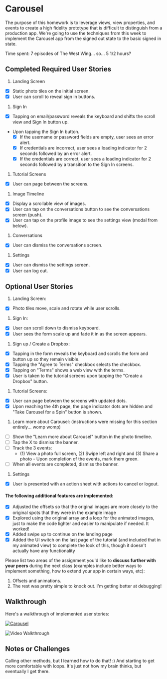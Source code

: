 # Carousel

The purpose of this homework is to leverage views, view properties, and events to create a high fidelity prototype that is difficult to distinguish from a production app. We're going to use the techniques from this week to implement the Carousel app from the signed out state to the basic signed in state.

Time spent: 7 episodes of The West Wing... so... 5 1/2 hours?

## Completed Required User Stories

1. Landing Screen
  - [X] Static photo tiles on the initial screen.
  - [X] User can scroll to reveal sign in buttons.
1. Sign In
  - [X] Tapping on email/password reveals the keyboard and shifts the scroll view and Sign In button up.
  - Upon tapping the Sign In button.
     - [X] If the username or password fields are empty, user sees an error alert.
     - [X] If credentials are incorrect, user sees a loading indicator for 2 seconds followed by an error alert.
     - [X] If the credentials are correct, user sees a loading indicator for 2 seconds followed by a transition to the Sign In screens.
1. Tutorial Screens
  - [X] User can page between the screens.
1. Image Timeline
  - [X] Display a scrollable view of images.
  - [X] User can tap on the conversations button to see the conversations screen (push).
  - [X] User can tap on the profile image to see the settings view (modal from below).
1. Conversations
  - [X] User can dismiss the conversations screen.
1. Settings
  - [X] User can dismiss the settings screen.
  - [X] User can log out.

## Optional User Stories

1. Landing Screen:  
  - [X] Photo tiles move, scale and rotate while user scrolls.
1. Sign In:
  - [X] User can scroll down to dismiss keyboard.
  - [X] User sees the form scale up and fade it in as the screen appears.
1. Sign up / Create a Dropbox:
  - [X] Tapping in the form reveals the keyboard and scrolls the form and button up so they remain visible.
  - [X] Tapping the "Agree to Terms" checkbox selects the checkbox.
  - [X] Tapping on "Terms" shows a web view with the terms.
  - [X] User is taken to the tutorial screens upon tapping the "Create a Dropbox" button.
1. Tutorial Screens:
  - [X] User can page between the screens with updated dots.
  - [X] Upon reaching the 4th page, the page indicator dots are hidden and "Take Carousel for a Spin" button is shown.
1. Learn more about Carousel: (instructions were missing for this section entirely... womp womp)
  - [ ] Show the "Learn more about Carousel" button in the photo timeline.
  - [ ] Tap the X to dismiss the banner.
  - [ ] Track the 3 events:
     - (1) View a photo full screen, (2) Swipe left and right and (3) Share a photo  - Upon completion of the events, mark them green.
  - [ ] When all events are completed, dismiss the banner.
1. Settings
  - [X] User is presented with an action sheet with actions to cancel or logout.


#### The following **additional** features are implemented:

- [X] Adjusted the offsets so that the original images are more closely to the original spots that they were in the example image
- [X] Explored using the original array and a loop for the animated images, just to make the code lighter and easier to manipulate if needed. It worked!
- [X] Added swipe up to continue on the landing page
- [X] Added the UI switch on the last page of the tutorial (and included that in my animated view) to complete the look of this, though it doesn't actually have any functionality

Please list two areas of the assignment you'd like to **discuss further with your peers** during the next class (examples include better ways to implement something, how to extend your app in certain ways, etc):

1. Offsets and animations. 
2. The rest was pretty simple to knock out. I'm getting better at debugging!

## Walkthrough 

Here's a walkthrough of implemented user stories:

[![Carousel](http://i.imgur.com/ZLUm3uO.png)](https://youtu.be/yaU1hNtMAAI "Carousel")

<img src='http://g.recordit.co/6XDCvj0FIq.gif' title='Video Walkthrough' width='' alt='Video Walkthrough' />

## Notes or Challenges

Calling other methods, but I learned how to do that! :) And starting to get more comfortable with loops. It's just not how my brain thinks, but eventually I get there. 

